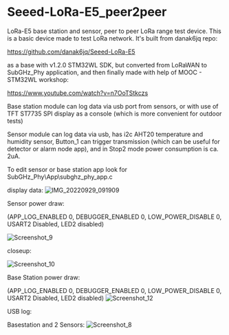 # Seeed-LoRa-E5_peer2peer
LoRa-E5 base station and sensor, peer to peer LoRa range test device. This is a basic device made to test LoRa network. It's built from danak6jq repo: 

https://github.com/danak6jq/Seeed-LoRa-E5 

as a base with v1.2.0 STM32WL SDK, but converted from LoRaWAN to SubGHz_Phy application, and then finally made with help of MOOC - STM32WL workshop: 

https://www.youtube.com/watch?v=n7OoTStkczs

Base station module can log data via usb port from sensors, or with use of TFT ST7735 SPI display as a console (which is more convenient for outdoor tests)

Sensor module can log data via usb, has i2c AHT20 temperature and humidity sensor, 
Button_1 can trigger transmission (which can be useful for detector or alarm node app), 
and in Stop2 mode power consumption is ca. 2uA.

To edit sensor or base station app look for SubGHz_Phy\App\subghz_phy_app.c

display data:
![IMG_20220929_091909](https://user-images.githubusercontent.com/46649005/192967852-4209c3cf-94d4-47f6-be64-edd16ad0c059.jpg)

Sensor power draw:

(APP_LOG_ENABLED 0, DEBUGGER_ENABLED 0, LOW_POWER_DISABLE 0, USART2 Disabled, LED2 disabled)

![Screenshot_9](https://user-images.githubusercontent.com/46649005/192966786-285ea0a3-6f0c-483a-a8d2-4cadc4c99604.png)

closeup:

![Screenshot_10](https://user-images.githubusercontent.com/46649005/192967053-eacbb87f-e6df-4030-bb25-c8319c3dddaf.png)

Base Station power draw:

(APP_LOG_ENABLED 0, DEBUGGER_ENABLED 0, LOW_POWER_DISABLE 0, USART2 Disabled, LED2 disabled)
![Screenshot_12](https://user-images.githubusercontent.com/46649005/192966941-e5614fc2-ad29-4300-880d-d4798d71453d.png)

USB log:
 
Basestation and 2 Sensors:
![Screenshot_8](https://user-images.githubusercontent.com/46649005/192967296-6b95688e-424c-404a-a46e-33ef134406a5.png)
